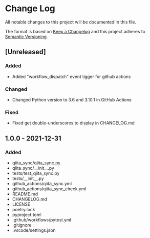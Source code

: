 <!--
# Change Log

Tags:

- Added          for new features.
- Changed        for changes in existing functionality.
- Deprecated     for soon-to-be removed features.
- Fixed          for any bug fixes.
- Security       in case of vulnerabilities.


Policy:

- Keep an Unreleased section at the top to track upcoming changes.
- YYYY-MM-DD for date format


# Semantic Versioning

- MAJOR version     when you make incompatible API changes,
- MINOR version     when you add functionality in a backwards compatible manner, and
- PATCH version     when you make backwards compatible bug fixes.

-->
# Change Log

All notable changes to this project will be documented in this file.

The format is based on [Keep a Changelog](http://keepachangelog.com/)
and this project adheres to [Semantic Versioning](http://semver.org/).

## [Unreleased]

### Added

- Added "workflow_dispatch" event tigger for github actions

### Changed

- Changed Python version to 3.6 and 3.10.1 in GitHub Actions

### Fixed

- Fixed get double-underscores to display in CHANGELOG.md

## 1.0.0 - 2021-12-31

### Added

- qiita_sync/qiita_sync.py
- qiita_sync/\_\_init_\_.py
- tests/test_qiita_sync.py
- tests/\_\_init_\_.py
- github_actions/qiita_sync.yml
- github_actions/qiita_sync_check.yml
- README.md
- CHANGELOG.md
- LICENSE
- poetry.lock
- pyproject.toml
- .github/workflows/pytest.yml
- .gitignore
- .vscode/settings.json
